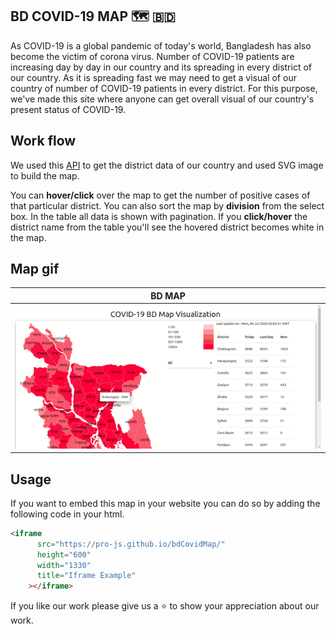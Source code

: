 ## BD COVID-19 MAP :world_map: :bangladesh:

As COVID-19 is a global pandemic of today's world, Bangladesh has also become the victim of corona virus. Number of COVID-19 patients are increasing day by day in our country and its spreading in every district of our country. As it is spreading fast we may need to get a visual of our country of number of COVID-19 patients in every district. For this purpose, we've made this site where anyone can get overall visual of our country's present status of COVID-19.

## Work flow

We used this [API](https://corona-bd.herokuapp.com/district) to get the district data of our country and used SVG image to build the map.

You can **hover/click** over the map to get the number of positive cases of that particular district. You can also sort the map by **division** from the select box. In the table all data is shown with pagination. If you **click/hover** the district name from the table you'll see the hovered district becomes white in the map.

## Map gif

|            BD MAP            |
| :--------------------------: |
| ![map](assets/gif/bdmap.gif) |

## Usage

If you want to embed this map in your website you can do so by adding the following code in your html.
```html
<iframe
      src="https://pro-js.github.io/bdCovidMap/"
      height="600"
      width="1330"
      title="Iframe Example"
    ></iframe>
```

If you like our work please give us a :star: to show your appreciation about our work.




